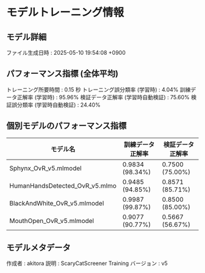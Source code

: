 # モデルトレーニング情報

## モデル詳細
ファイル生成日時   : 2025-05-10 19:54:08 +0900

## パフォーマンス指標 (全体平均)
トレーニング所要時間              : 0.15 秒
トレーニング誤分類率 (学習時)     : 4.04%
訓練データ正解率 (学習時)         : 95.96%
検証データ正解率 (学習時自動検証) : 75.60%
検証誤分類率 (学習時自動検証)     : 24.40%
## 個別モデルのパフォーマンス指標
| モデル名                        | 訓練データ正解率 | 検証データ正解率 |
|---------------------------------|--------------------|--------------------|
| Sphynx_OvR_v5.mlmodel          | 0.9834 (98.34%)    | 0.7500 (75.00%)    |
| HumanHandsDetected_OvR_v5.mlmo | 0.9485 (94.85%)    | 0.8571 (85.71%)    |
| BlackAndWhite_OvR_v5.mlmodel   | 0.9987 (99.87%)    | 0.8500 (85.00%)    |
| MouthOpen_OvR_v5.mlmodel       | 0.9077 (90.77%)    | 0.5667 (56.67%)    |

## モデルメタデータ
作成者            : akitora
説明              : ScaryCatScreener Training
バージョン        : v5